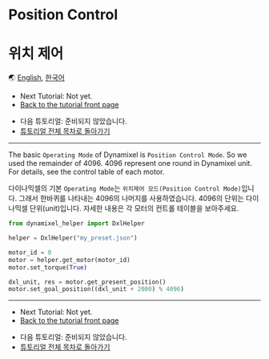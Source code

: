 <!---------------------------->
<!-- multilangual suffix: en, kr -->
<!---------------------------->

<!-- [en] -->
# Position Control
<!-- [kr] -->
# 위치 제어
<!-- [common] -->

🌏 [English](position_control.en.md), [한국어](position_control.kr.md)

<!-- [en] -->
- Next Tutorial: Not yet.
- [Back to the tutorial front page](TUTORIAL.en.md)
<!-- [kr] -->
- 다음 튜토리얼: 준비되지 않았습니다.
- [튜토리얼 전체 목차로 돌아가기](TUTORIAL.kr.md)
<!-- [common] -->

---

<!-- [en] -->
The basic `Operating Mode` of Dynamixel is `Position Control Mode`. So we used the remainder of 4096. 4096 represent one round in Dynamixel unit. For details, see the control table of each motor.
<!-- [kr] -->
다이나믹셀의 기본 `Operating Mode`는 `위치제어 모드(Position Control Mode)`입니다. 그래서 한바퀴를 나타내는 4096의 나머지를 사용하였습니다. 4096의 단위는 다이나믹셀 단위(unit)입니다. 자세한 내용은 각 모터의 컨트롤 테이블을 보아주세요.
<!-- [common] -->

```python
from dynamixel_helper import DxlHelper

helper = DxlHelper("my_preset.json")

motor_id = 0
motor = helper.get_motor(motor_id)
motor.set_torque(True)

dxl_unit, res = motor.get_present_position()
motor.set_goal_position((dxl_unit + 2000) % 4096)
```

---

<!-- [en] -->
- Next Tutorial: Not yet.
- [Back to the tutorial front page](TUTORIAL.en.md)
<!-- [kr] -->
- 다음 튜토리얼: 준비되지 않았습니다.
- [튜토리얼 전체 목차로 돌아가기](TUTORIAL.kr.md)
<!-- [common] -->
